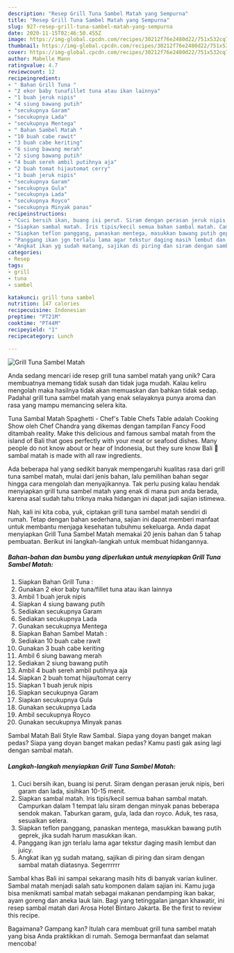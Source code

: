 ```yaml
---
description: "Resep Grill Tuna Sambel Matah yang Sempurna"
title: "Resep Grill Tuna Sambel Matah yang Sempurna"
slug: 927-resep-grill-tuna-sambel-matah-yang-sempurna
date: 2020-11-15T02:46:50.455Z
image: https://img-global.cpcdn.com/recipes/30212f76e2480d22/751x532cq70/grill-tuna-sambel-matah-foto-resep-utama.jpg
thumbnail: https://img-global.cpcdn.com/recipes/30212f76e2480d22/751x532cq70/grill-tuna-sambel-matah-foto-resep-utama.jpg
cover: https://img-global.cpcdn.com/recipes/30212f76e2480d22/751x532cq70/grill-tuna-sambel-matah-foto-resep-utama.jpg
author: Mabelle Mann
ratingvalue: 4.7
reviewcount: 12
recipeingredient:
- " Bahan Grill Tuna "
- "2 ekor baby tunafillet tuna atau ikan lainnya"
- "1 buah jeruk nipis"
- "4 siung bawang putih"
- "secukupnya Garam"
- "secukupnya Lada"
- "secukupnya Mentega"
- " Bahan Sambel Matah "
- "10 buah cabe rawit"
- "3 buah cabe keriting"
- "6 siung bawang merah"
- "2 siung bawang putih"
- "4 buah sereh ambil putihnya aja"
- "2 buah tomat hijautomat cerry"
- "1 buah jeruk nipis"
- "secukupnya Garam"
- "secukupnya Gula"
- "secukupnya Lada"
- "secukupnya Royco"
- "secukupnya Minyak panas"
recipeinstructions:
- "Cuci bersih ikan, buang isi perut. Siram dengan perasan jeruk nipis, beri garam dan lada, sisihkan 10-15 menit."
- "Siapkan sambal matah. Iris tipis/kecil semua bahan sambal matah. Campurkan dalam 1 tempat lalu siram dengan minyak panas beberapa sendok makan. Taburkan garam, gula, lada dan royco. Aduk, tes rasa, sesuaikan selera."
- "Siapkan teflon panggang, panaskan mentega, masukkan bawang putih geprek, jika sudah harum masukkan ikan."
- "Panggang ikan jgn terlalu lama agar tekstur daging masih lembut dan juicy."
- "Angkat ikan yg sudah matang, sajikan di piring dan siram dengan sambal matah diatasnya. Segerrrrrr"
categories:
- Resep
tags:
- grill
- tuna
- sambel

katakunci: grill tuna sambel 
nutrition: 147 calories
recipecuisine: Indonesian
preptime: "PT21M"
cooktime: "PT44M"
recipeyield: "1"
recipecategory: Lunch

---
```



![Grill Tuna Sambel Matah](https://img-global.cpcdn.com/recipes/30212f76e2480d22/751x532cq70/grill-tuna-sambel-matah-foto-resep-utama.jpg)

Anda sedang mencari ide resep grill tuna sambel matah yang unik? Cara membuatnya memang tidak susah dan tidak juga mudah. Kalau keliru mengolah maka hasilnya tidak akan memuaskan dan bahkan tidak sedap. Padahal grill tuna sambel matah yang enak selayaknya punya aroma dan rasa yang mampu memancing selera kita.

Tuna Sambal Matah Spaghetti - Chef&#39;s Table Chefs Table adalah Cooking Show oleh Chef Chandra yang dikemas dengan tampilan Fancy Food ditambah reality. Make this delicious and famous sambal matah from the island of Bali that goes perfectly with your meat or seafood dishes. Many people do not know about or hear of Indonesia, but they sure know Bali 🙂 sambal matah is made with all raw ingredients.

Ada beberapa hal yang sedikit banyak mempengaruhi kualitas rasa dari grill tuna sambel matah, mulai dari jenis bahan, lalu pemilihan bahan segar hingga cara mengolah dan menyajikannya. Tak perlu pusing kalau hendak menyiapkan grill tuna sambel matah yang enak di mana pun anda berada, karena asal sudah tahu triknya maka hidangan ini dapat jadi sajian istimewa.


Nah, kali ini kita coba, yuk, ciptakan grill tuna sambel matah sendiri di rumah. Tetap dengan bahan sederhana, sajian ini dapat memberi manfaat untuk membantu menjaga kesehatan tubuhmu sekeluarga. Anda dapat menyiapkan Grill Tuna Sambel Matah memakai 20 jenis bahan dan 5 tahap pembuatan. Berikut ini langkah-langkah untuk membuat hidangannya.

<!--inarticleads1-->

##### Bahan-bahan dan bumbu yang diperlukan untuk menyiapkan Grill Tuna Sambel Matah:

1. Siapkan  Bahan Grill Tuna :
1. Gunakan 2 ekor baby tuna/fillet tuna atau ikan lainnya
1. Ambil 1 buah jeruk nipis
1. Siapkan 4 siung bawang putih
1. Sediakan secukupnya Garam
1. Sediakan secukupnya Lada
1. Gunakan secukupnya Mentega
1. Siapkan  Bahan Sambel Matah :
1. Sediakan 10 buah cabe rawit
1. Gunakan 3 buah cabe keriting
1. Ambil 6 siung bawang merah
1. Sediakan 2 siung bawang putih
1. Ambil 4 buah sereh ambil putihnya aja
1. Siapkan 2 buah tomat hijau/tomat cerry
1. Siapkan 1 buah jeruk nipis
1. Siapkan secukupnya Garam
1. Siapkan secukupnya Gula
1. Gunakan secukupnya Lada
1. Ambil secukupnya Royco
1. Gunakan secukupnya Minyak panas


Sambal Matah Bali Style Raw Sambal. Siapa yang doyan banget makan pedas? Siapa yang doyan banget makan pedas? Kamu pasti gak asing lagi dengan sambal matah. 

<!--inarticleads2-->

##### Langkah-langkah menyiapkan Grill Tuna Sambel Matah:

1. Cuci bersih ikan, buang isi perut. Siram dengan perasan jeruk nipis, beri garam dan lada, sisihkan 10-15 menit.
1. Siapkan sambal matah. Iris tipis/kecil semua bahan sambal matah. Campurkan dalam 1 tempat lalu siram dengan minyak panas beberapa sendok makan. Taburkan garam, gula, lada dan royco. Aduk, tes rasa, sesuaikan selera.
1. Siapkan teflon panggang, panaskan mentega, masukkan bawang putih geprek, jika sudah harum masukkan ikan.
1. Panggang ikan jgn terlalu lama agar tekstur daging masih lembut dan juicy.
1. Angkat ikan yg sudah matang, sajikan di piring dan siram dengan sambal matah diatasnya. Segerrrrrr


Sambal khas Bali ini sampai sekarang masih hits di banyak varian kuliner. Sambal matah menjadi salah satu komponen dalam sajian ini. Kamu juga bisa menikmati sambal matah sebagai makanan pendamping ikan bakar, ayam goreng dan aneka lauk lain. Bagi yang tetinggalan jangan khawatir, ini resep sambal matah dari Arosa Hotel Bintaro Jakarta. Be the first to review this recipe. 

Bagaimana? Gampang kan? Itulah cara membuat grill tuna sambel matah yang bisa Anda praktikkan di rumah. Semoga bermanfaat dan selamat mencoba!
